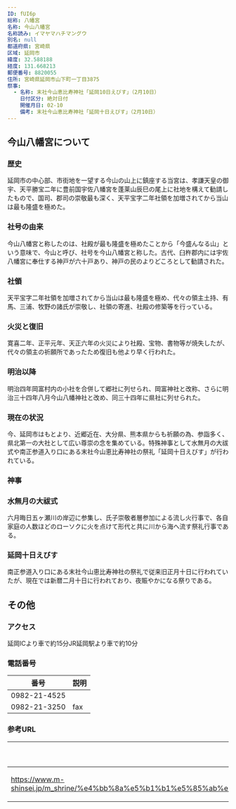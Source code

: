 ```yaml
---
ID: fUI6p
総称: 八幡宮
名称: 今山八幡宮
名称読み: イマヤマハチマングウ
別名: null
都道府県: 宮崎県
区域: 延岡市
緯度: 32.588188
経度: 131.668213
郵便番号: 8820055
住所: 宮崎県延岡市山下町一丁目3875
祭事:
  - 名称: 末社今山恵比寿神社「延岡10日えびす」（2月10日）
    日付区分: 絶対日付
    開催月日: 02-10
    備考: 末社今山恵比寿神社「延岡十日えびす」（2月10日）
---
```


## 今山八幡宮について

### 歴史

延岡市の中心部、市街地を一望する今山の山上に鎮座する当宮は、孝謙天皇の御宇、天平勝宝二年に豊前国宇佐八幡宮を蓬莱山辰巳の尾上に社地を構えて勧請したもので、国司、郡司の崇敬最も深く、天平宝字二年社領を加増されてから当山は最も隆盛を極めた。

### 社号の由来

今山八幡宮と称したのは、社殿が最も隆盛を極めたことから「今盛んなる山」という意味で、今山と呼び、社号を今山八幡宮と称した。古代、臼杵郡内には宇佐八幡宮に奉仕する神戸が六十戸あり、神戸の民のよりどころとして勧請された。

### 社領

天平宝字二年社領を加増されてから当山は最も隆盛を極め、代々の領主土持、有馬、三浦、牧野の諸氏が崇敬し、社領の寄進、社殿の修築等を行っている。

### 火災と復旧

寛喜二年、正平元年、天正六年の火災により社殿、宝物、書物等が焼失したが、代々の領主の祈願所であったため復旧も他より早く行われた。

### 明治以降

明治四年岡富村内の小社を合併して郷社に列せられ、岡富神社と改称、さらに明治三十四年八月今山八幡神社と改め、同三十四年に県社に列せられた。

### 現在の状況

今、延岡市はもとより、近郷近在、大分県、熊本県からも祈願の為、参詣多く、県北第一の大社として広い尊崇の念を集めている。特殊神事として水無月の大祓式や南正参道入り口にある末社今山恵比寿神社の祭礼「延岡十日えびす」が行われている。

### 神事

### 水無月の大祓式

六月晦日五ヶ瀬川の岸辺に参集し、氏子崇敬者層参加による流し火行事で、各自家庭の人数ほどのローソクに火を点けて形代と共に川から海へ流す祭礼行事である。

### 延岡十日えびす

南正参道入り口にある末社今山恵比寿神社の祭礼で従来旧正月十日に行われていたが、現在では新暦二月十日に行われており、夜賑やかになる祭りである。

## その他

### アクセス

延岡ICより車で約15分JR延岡駅より車で約10分

### 電話番号

| 番号         | 説明 |
| ------------ | ---- |
| 0982-21-4525 |      |
| 0982-21-3250 | fax  |

### 参考URL

| URL                                                                                                                                                                                          | 説明   |
| -------------------------------------------------------------------------------------------------------------------------------------------------------------------------------------------- | ------ |
| https://www.m-shinsei.jp/m_shrine/%e4%bb%8a%e5%b1%b1%e5%85%ab%e5%b9%a1%e5%ae%ae%ef%bc%88%e3%81%84%e3%81%be%e3%82%84%e3%81%be%e3%81%af%e3%81%a1%e3%81%be%e3%82%93%e3%81%90%e3%81%86%ef%bc%89/ | 神社庁 |
